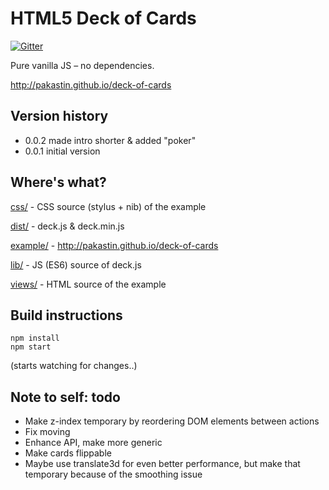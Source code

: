 # HTML5 Deck of Cards
[![Gitter](https://badges.gitter.im/Join%20Chat.svg)](https://gitter.im/pakastin/deck-of-cards?utm_source=badge&utm_medium=badge&utm_campaign=pr-badge)

Pure vanilla JS – no dependencies.

http://pakastin.github.io/deck-of-cards

## Version history

- 0.0.2 made intro shorter & added "poker"
- 0.0.1 initial version

## Where's what?

[css/](https://github.com/pakastin/deck-of-cards/tree/master/css) - CSS source (stylus + nib) of the example

[dist/](https://github.com/pakastin/deck-of-cards/tree/master/dist) - deck.js & deck.min.js

[example/](https://github.com/pakastin/deck-of-cards/tree/master/example) - http://pakastin.github.io/deck-of-cards

[lib/](https://github.com/pakastin/deck-of-cards/tree/master/lib) - JS (ES6) source of deck.js

[views/](https://github.com/pakastin/deck-of-cards/tree/master/views) - HTML source of the example

## Build instructions

    npm install
    npm start

(starts watching for changes..)

## Note to self: todo

- Make z-index temporary by reordering DOM elements between actions
- Fix moving
- Enhance API, make more generic
- Make cards flippable
- Maybe use translate3d for even better performance, but make that temporary because of the smoothing issue
